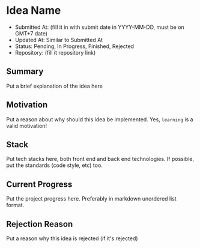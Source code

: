 # Idea Name

- Submitted At: (fill it in with submit date in YYYY-MM-DD, must be on GMT+7 date)
- Updated At: Similar to Submitted At
- Status: Pending, In Progress, Finished, Rejected
- Repository: (fill it repository link)

## Summary

Put a brief explanation of the idea here

## Motivation

Put a reason about why should this idea be implemented. Yes, `learning` is a valid motivation!

## Stack

Put tech stacks here, both front end and back end technologies.
If possible, put the standards (code style, etc) too.

## Current Progress

Put the project progress here. Preferably in markdown unordered list format.

## Rejection Reason

Put a reason why this idea is rejected (if it's rejected)
